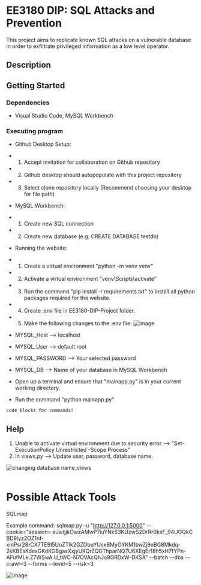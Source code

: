 # EE3180 DIP: SQL Attacks and Prevention 

This project aims to replicate known SQL attacks on a vulnerable database in order to exfiltrate privileged information as a low level operator. 

## Description

<Include usage of SQL attacks after completion>

## Getting Started

### Dependencies

* Visual Studio Code, MySQL Workbench

### Executing program

* Github Desktop Setup:
* 1. Accept invitation for collaboration on Github repository
* 2. Github desktop should autopopulate with this project repository
* 3. Select clone repository locally (Recommend choosing your desktop for file path)

* MySQL Workbench:
* 1. Create new SQL connection
* 2. Create new database (e.g. CREATE DATABASE testdb)

* Running the website:
* 1. Create a virtual environment "python -m venv venv"
* 2. Activate a virtual environment "venv\Scripts\activate" 
* 3. Run the command "pip install -r requirements.txt" to install all python packages required for the website.
* 4. Create .env file in EE3180-DIP-Project folder.
* 5. Make the following changes to the .env file:
![image](https://github.com/user-attachments/assets/96a1c9ac-e71a-4cde-bad0-fd2e58b942ef)
* MYSQL_Host --> localhost
* MYSQL_User --> default root
* MYSQL_PASSWORD --> Your selected password
* MYSQL_DB --> Name of your database in MySQL Workbench
* Open up a terminal and ensure that "mainapp.py" is in your current working directory.
* Run the command "python mainapp.py"

```
code blocks for commands!

```

## Help

1. Unable to activate virtual environment due to security error --> "Set-ExecutionPolicy Unrestricted -Scope Process"
2. In views.py --> Update user, password, database name. 

![changing database name_views](https://github.com/user-attachments/assets/71eb4ded-23cb-4423-bd54-c49cee01bfa2)

```

```

# Possible Attack Tools
SQLmap

Example command: sqlmap.py -u "http://127.0.0.1:5000" --cookie="session=.eJwljjkOwzAMwP7iuYNkS3KUzwS2DrRr0kxF_94UGQkCBD9lyz2OZ1nf-xmPsr28rCX7TE9I5UoZTIk2GZObuYUsxBMyOYKM1bwZj9oBG8Mkdq-2kKBEsKdexGKdKGBgasXxjyUKQrZQGThparNQ7U6XEgEr18h5xH7fYPn-AFufMLk.Z7WSwA.U_tWC-N7OVAcQhJo9GRDxW-DKSA" --batch --dbs --crawl=3 --forms --level=5 --risk=3

![image](https://github.com/user-attachments/assets/04ac003a-170e-4cb0-8b9c-d4bbe124c502)



